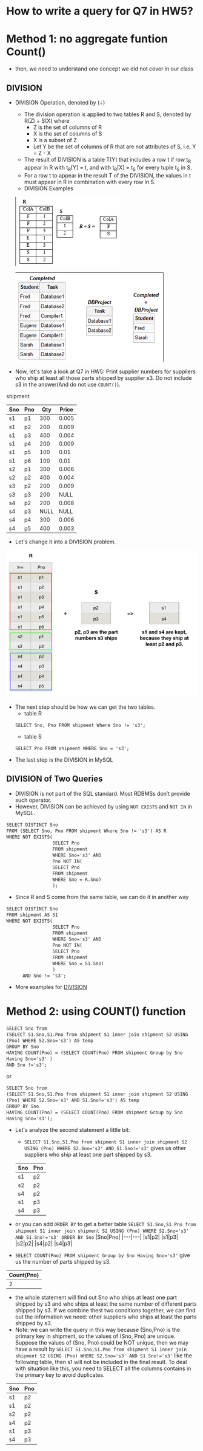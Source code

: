 # How to write a query for Q7 in HW5?
# Method 1: no aggregate funtion Count()
+ then, we need to understand one concept we did not cover in our class
## DIVISION
+ DIVISION Operation, denoted by (÷)
  - The division operation is applied to two tables R and S, denoted by R(Z) ÷ S(X) where
    + Z is the set of columns of R
    + X is the set of columns of S
    + X is a subset of Z
    + Let Y be the set of columns of R that are not attributes of S, i.e, Y = Z - X
  - The result of DIVISION is a table T(Y) that includes a row t if row t<sub>R</sub> appear in R with t<sub>R</sub>[Y] = t, and with t<sub>R</sub>[X] = t<sub>S</sub> for every tuple t<sub>S</sub> in S.
  - For a row t to appear in the result T of the DIVISION, the values in t must appear in R in combination with every row in S.
  - DIVISION Examples
  
  ![division](../Resources/division1.png)
  
  
  ![division2](../Resources/division2.png)

+ Now, let's take a look at Q7 in HW5: Print supplier numbers for suppliers who ship at least all those parts shipped by supplier s3. Do not include s3 in the answer(And do not use `COUNT()`).

shipment

|Sno|Pno|Qty|Price|
|---|---|---|---|
|s1|p1|300|0.005|
|s1|p2|200|0.009|
|s1|p3|400|0.004|
|s1|p4|200|0.009|
|s1|p5|100|0.01|
|s1|p6|100|0.01|
|s2|p1|300|0.006|
|s2|p2|400|0.004|
|s3|p2|200|0.009|
|s3|p3|200|NULL|
|s4|p2|200|0.008|
|s4|p3|NULL|NULL|
|s4|p4|300|0.006|
|s4|p5|400|0.003|

+ Let's change it into a DIVISION problem. 

![division3](../Resources/divsion3.png)

+ The next step should be how we can get the two tables.
  - table R
  ~~~~
  SELECT Sno, Pno FROM shipment Where Sno != 's3';
  ~~~~
  - table S
  ~~~~
  SELECT Pno FROM shipment WHERE Sno = 's3';
  ~~~~
+ The last step is the DIVISION in MySQL
## DIVISION of Two Queries
+ DIVISION is not part of the SQL standard. Most RDBMSs don’t provide such operator.
+ However, DIVISION can be achieved by using `NOT EXISTS` and `NOT IN` in MySQL.

~~~~
SELECT DISTINCT Sno
FROM (SELECT Sno, Pno FROM shipment Where Sno != 's3') AS R
WHERE NOT EXISTS(
                 SELECT Pno
                 FROM shipment
                 WHERE Sno='s3' AND
                 Pno NOT IN(
                 SELECT Pno
                 FROM shipment
                 WHERE Sno = R.Sno)
                 );
~~~~
+ Since R and S come from the same table, we can do it in another way
~~~~
SELECT DISTINCT Sno
FROM shipment AS S1
WHERE NOT EXISTS(
                 SELECT Pno
                 FROM shipment
                 WHERE Sno='s3' AND
                 Pno NOT IN(
                 SELECT Pno
                 FROM shipment
                 WHERE Sno = S1.Sno)
                 )
      AND Sno != 's3';
~~~~
+ More examples for [DIVISION](https://www.red-gate.com/simple-talk/sql/t-sql-programming/divided-we-stand-the-sql-of-relational-division/)

# Method 2: using COUNT() function
~~~
SELECT Sno from 
(SELECT S1.Sno,S1.Pno from shipment S1 inner join shipment S2 USING (Pno) WHERE S2.Sno='s3') AS temp
GROUP BY Sno
HAVING COUNT(Pno) = (SELECT COUNT(Pno) FROM shipment Group by Sno Having Sno='s3' )
AND Sno !='s3';
~~~

or

~~~
SELECT Sno from 
(SELECT S1.Sno,S1.Pno from shipment S1 inner join shipment S2 USING (Pno) WHERE S2.Sno='s3' AND S1.Sno!='s3') AS temp
GROUP BY Sno
HAVING COUNT(Pno) = (SELECT COUNT(Pno) FROM shipment Group by Sno Having Sno='s3');
~~~

+ Let's analyze the second statement a little bit:
  - `SELECT S1.Sno,S1.Pno from shipment S1 inner join shipment S2 USING (Pno) WHERE S2.Sno='s3' AND S1.Sno!='s3'` gives us other suppliers who ship at least one part shipped by s3.
  
  |Sno|Pno|
  |---|---|
  |s1|p2|
  |s2|p2|
  |s4|p2|
  |s1|p3|
  |s4|p3|
- or you can add `ORDER BY` to get a better table  `SELECT S1.Sno,S1.Pno from shipment S1 inner join shipment S2 USING (Pno) WHERE S2.Sno='s3' AND S1.Sno!='s3' ORDER BY Sno`
  |Sno|Pno|
  |---|---|
  |s1|p2|
  |s1|p3|
  |s2|p2|
  |s4|p2|
  |s4|p3|
  
 - `SELECT COUNT(Pno) FROM shipment Group by Sno Having Sno='s3'` give us the number of parts shipped by s3.
 
 |Count(Pno)|
 |---|
 |2|
 
 - the whole statement will find out Sno who ships at least one part shipped by s3 and who ships at least the same number of different parts shipped by s3. If we combine thest two conditions together, we can find out the information we need: other suppliers who ships at least the parts shipped by s3.
 - Note: we can write the query in this way because (Sno,Pno) is the primary key in shipment, so the values of (Sno, Pno) are unique. Suppose the values of (Sno, Pno) could be NOT unique, then we may have a result by  `SELECT S1.Sno,S1.Pno from shipment S1 inner join shipment S2 USING (Pno) WHERE S2.Sno='s3' AND S1.Sno!='s3'` like the following table, then s1 will not be included in the final result. To deal with situation like this, you need to SELECT all the columns contains in the primary key to avoid duplicates.
 
  |Sno|Pno|
  |---|---|
  |s1|p2|
  |s1|p2|
  |s2|p2|
  |s4|p2|
  |s1|p3|
  |s4|p3|
  
